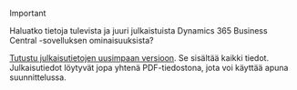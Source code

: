 > [!IMPORTANT]
>
> Haluatko tietoja tulevista ja juuri julkaistuista Dynamics 365 Business Central -sovelluksen ominaisuuksista?
>
> [Tutustu julkaisutietojen uusimpaan versioon](https://docs.microsoft.com/en-us/business-applications-release-notes/october18/dynamics365-business-central/). Se sisältää kaikki tiedot. Julkaisutiedot löytyvät jopa yhtenä PDF-tiedostona, jota voi käyttää apuna suunnittelussa.  
